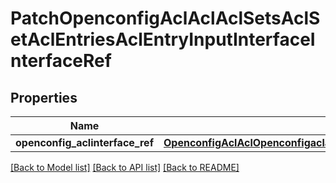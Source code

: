 # PatchOpenconfigAclAclAclSetsAclSetAclEntriesAclEntryInputInterfaceInterfaceRef

## Properties
Name | Type | Description | Notes
------------ | ------------- | ------------- | -------------
**openconfig_aclinterface_ref** | [**OpenconfigAclAclOpenconfigaclaclAclsetsAclentriesInputinterfaceInterfaceref**](OpenconfigAclAclOpenconfigaclaclAclsetsAclentriesInputinterfaceInterfaceref.md) |  | [optional] 

[[Back to Model list]](../README.md#documentation-for-models) [[Back to API list]](../README.md#documentation-for-api-endpoints) [[Back to README]](../README.md)


